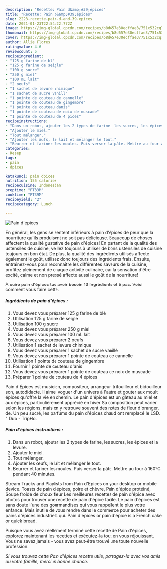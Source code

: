 ```yaml
---
description: "Recette: Pain d&amp;#39;épices"
title: "Recette: Pain d&amp;#39;épices"
slug: 2223-recette-pain-d-and-39-epices
date: 2021-01-23T22:54:22.772Z
image: https://img-global.cpcdn.com/recipes/b8d657e30ecffae3/751x532cq70/pain-depices-photo-principale-de-la-recette.jpg
thumbnail: https://img-global.cpcdn.com/recipes/b8d657e30ecffae3/751x532cq70/pain-depices-photo-principale-de-la-recette.jpg
cover: https://img-global.cpcdn.com/recipes/b8d657e30ecffae3/751x532cq70/pain-depices-photo-principale-de-la-recette.jpg
author: Allie Flores
ratingvalue: 4.6
reviewcount: 5
recipeingredient:
- "125 g farine de bl"
- "125 g farine de seigle"
- "100 g sucre"
- "250 g miel"
- "100 mL lait"
- "2 oeufs"
- "1 sachet de levure chimique"
- "1 sachet de sucre vanill"
- "1 pointe de couteau de cannelle"
- "1 pointe de couteau de gingembre"
- "1 pointe de couteau danis"
- "1 pointe de couteau de noix de muscade"
- "1 pointe de couteau de 4 pices"
recipeinstructions:
- "Dans un robot, ajouter les 2 types de farine, les sucres, les épices et la levure."
- "Ajouter le miel."
- "Tout mélanger."
- "Ajouter les œufs, le lait et mélanger le tout."
- "Beurrer et fariner les moules. Puis verser la pâte. Mettre au four à 160°C pendant 40 minutes."
categories:
- Resep
tags:
- pain
- dpices

katakunci: pain dpices 
nutrition: 155 calories
recipecuisine: Indonesian
preptime: "PT33M"
cooktime: "PT39M"
recipeyield: "2"
recipecategory: Lunch

---
```



![Pain d&#39;épices](https://img-global.cpcdn.com/recipes/b8d657e30ecffae3/751x532cq70/pain-depices-photo-principale-de-la-recette.jpg)

En général, les gens se sentent inférieurs à pain d&#39;épices de peur que la nourriture qu'ils produisent ne soit pas délicieuse. Beaucoup de choses affectent la qualité gustative de pain d&#39;épices! En partant de la qualité des ustensiles de cuisine, veillez toujours à utiliser de bons ustensiles de cuisine toujours en bon état. De plus, la qualité des ingrédients utilisés affecte également le goût, utilisez donc toujours des ingrédients frais. Ensuite, entraînez-vous pour reconnaître les différentes saveurs de la cuisine, profitez pleinement de chaque activité culinaire, car la sensation d'être excité, calme et non pressé affecte aussi le goût de la nourriture!

<!--inarticleads1-->

À cuire pain d&#39;épices tue avoir besoin 13 Ingrédients et 5 pas. Voici comment vous faire cette.

##### Ingrédients de pain d&#39;épices :

1. Vous devez vous préparer 125 g farine de blé
1. Utilisation 125 g farine de seigle
1. Utilisation 100 g sucre
1. Vous devez vous préparer 250 g miel
1. Vous devez vous préparer 100 mL lait
1. Vous devez vous préparer 2 oeufs
1. Utilisation 1 sachet de levure chimique
1. Vous devez vous préparer 1 sachet de sucre vanillé
1. Vous devez vous préparer 1 pointe de couteau de cannelle
1. Utilisation 1 pointe de couteau de gingembre
1. Fournir 1 pointe de couteau d&#39;anis
1. Vous devez vous préparer 1 pointe de couteau de noix de muscade
1. Préparer 1 pointe de couteau de 4 épices


Pain d&#39;Épices est musicien, compositeur, arrangeur, trifouilleur et bidouilleur son, autodidacte. Il aime. voguer d&#39;un univers à l&#39;autre et gouter aux moult épices qu&#39;offre la vie en chemin. Le pain d&#39;épices est un gâteau au miel et aux épices, particulièrement apprécié en hiver Sa composition peut varier selon les régions, mais on y retrouve souvent des notes de fleur d&#39;oranger, de. Un peu sucré, les parfums du pain d&#39;épices chaud ont remplacé le LSD. &#34; Dub - TripHo. 

<!--inarticleads2-->

##### Pain d&#39;épices instructions :

1. Dans un robot, ajouter les 2 types de farine, les sucres, les épices et la levure.
1. Ajouter le miel.
1. Tout mélanger.
1. Ajouter les œufs, le lait et mélanger le tout.
1. Beurrer et fariner les moules. Puis verser la pâte. Mettre au four à 160°C pendant 40 minutes.


Stream Tracks and Playlists from Pain d&#39;Epices on your desktop or mobile device. Toasts de pain d&#39;épices, poire et chèvre, Pain d&#39;épice protéiné, Soupe froide de choux fleur Les meilleures recettes de pain d&#39;épice avec photos pour trouver une recette de pain d&#39;épice facile. Le pain d&#39;épices est sans doute l&#39;une des gourmandises qui vous rappellent le plus votre enfance. Mais inutile de vous rendre dans le commerce pour acheter des pains d&#39;épices industriels qui. Pain d&#39;épices or pain d&#39;épice is a French cake or quick bread. 

<!--inarticleads1-->

<p>
Puisque vous avez réellement terminé cette recette de Pain d&#39;épices, explorez maintenant les recettes et exécutez-la tout en vous réjouissant. Vous ne savez jamais - vous avez peut-être trouvé une toute nouvelle profession.
</p>

<p>
<i>Si vous trouvez cette Pain d&#39;épices recette utile, partagez-la avec vos amis ou votre famille, merci et bonne chance.</i>
</p>
